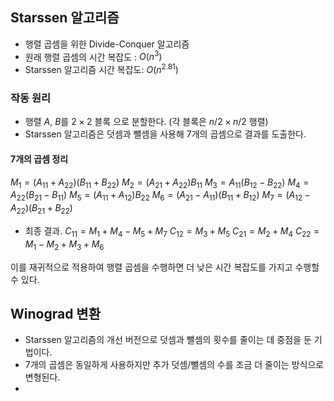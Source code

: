 ## Starssen 알고리즘
- 행렬 곱셈을 위한 Divide-Conquer 알고리즘
- 원래 행렬 곱셈의 시간 복잡도 : $O(n^3)$
- Starssen 알고리즘 시간 복잡도: $O(n^{2.81})$
### 작동 원리
- 행렬 $A$, $B$를 $2 \times 2$ 블록 으로 분할한다. (각 블록은 $n/2 \times n/2$ 행렬)
- Starssen 알고리즘은 덧셈과 뺄셈을 사용해 7개의 곱셈으로 결과를 도출한다.
#### 7개의 곱셈 정리
$M_1 = (A_{11} + A_{22})(B_{11} + B_{22})$
$M_2 = (A_{21} + A_{22})B_{11}$
$M_3 = A_{11}(B_{12} - B_{22})$
$M_4 =  A_{22}(B_{21} - B_{11})$
$M_5 = (A_{11} + A_{12})B_{22}$
$M_6 = (A_{21} - A_{11})(B_{11} + B_{12})$ 
$M_7 = (A_{12} - A_{22})(B_{21} + B_{22})$

- 최종 결과.
$C_{11} = M_1 + M_4 - M_5 + M_7$
$C_{12} = M_3 + M_5$ 
$C_{21}  = M_2 + M_4$
$C_{22} = M_1 - M_2 + M_3 + M_6$

이를 재귀적으로 적용하여 행렬 곱셈을 수행하면 더 낮은 시간 복잡도를 가지고 수행할 수 있다.

## Winograd 변환
- Starssen 알고리즘의 개선 버전으로 덧셈과 뺄셈의 횟수를 줄이는 데 중점을 둔 기법이다.
- 7개의 곱셈은 동일하게 사용하지만 추가 덧셈/뺄셈의 수를 조금 더 줄이는 방식으로 변형된다.
- 
